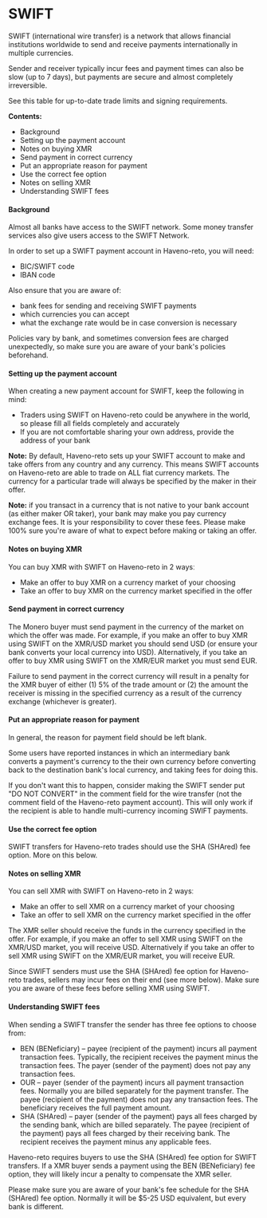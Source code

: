 # SWIFT
 

SWIFT (international wire transfer) is a network that allows financial institutions worldwide to send and receive payments internationally in multiple currencies.

Sender and receiver typically incur fees and payment times can also be slow (up to 7 days), but payments are secure and almost completely irreversible.

See this table for up-to-date trade limits and signing requirements.

**Contents:**
- Background
- Setting up the payment account
- Notes on buying XMR
- Send payment in correct currency
- Put an appropriate reason for payment
- Use the correct fee option
- Notes on selling XMR
- Understanding SWIFT fees

#### Background

Almost all banks have access to the SWIFT network. Some money transfer services also give users access to the SWIFT Network.

In order to set up a SWIFT payment account in Haveno-reto, you will need:

- BIC/SWIFT code
- IBAN code

Also ensure that you are aware of:

- bank fees for sending and receiving SWIFT payments
- which currencies you can accept
- what the exchange rate would be in case conversion is necessary

Policies vary by bank, and sometimes conversion fees are charged unexpectedly, so make sure you are aware of your bank's policies beforehand.

#### Setting up the payment account

When creating a new payment account for SWIFT, keep the following in mind:

- Traders using SWIFT on Haveno-reto could be anywhere in the world, so please fill all fields completely and accurately
- If you are not comfortable sharing your own address, provide the address of your bank

**Note:** By default, Haveno-reto sets up your SWIFT account to make and take offers from any country and any currency. This means SWIFT accounts on Haveno-reto are able to trade on ALL fiat currency markets. The currency for a particular trade will always be specified by the maker in their offer.

**Note:** if you transact in a currency that is not native to your bank account (as either maker OR taker), your bank may make you pay currency exchange fees. It is your responsibility to cover these fees. Please make 100% sure you're aware of what to expect before making or taking an offer.

#### Notes on buying XMR

You can buy XMR with SWIFT on Haveno-reto in 2 waysː

- Make an offer to buy XMR on a currency market of your choosing
- Take an offer to buy XMR on the currency market specified in the offer

#### Send payment in correct currency

The Monero buyer must send payment in the currency of the market on which the offer was made. For example, if you make an offer to buy XMR using SWIFT on the XMR/USD market you should send USD (or ensure your bank converts your local currency into USD). Alternatively, if you take an offer to buy XMR using SWIFT on the XMR/EUR market you must send EUR.

Failure to send payment in the correct currency will result in a penalty for the XMR buyer of either (1) 5% of the trade amount or (2) the amount the receiver is missing in the specified currency as a result of the currency exchange (whichever is greater).

#### Put an appropriate reason for payment

In general, the reason for payment field should be left blank.

Some users have reported instances in which an intermediary bank converts a payment's currency to the their own currency before converting back to the destination bank's local currency, and taking fees for doing this.

If you don't want this to happen, consider making the SWIFT sender put "DO NOT CONVERT" in the comment field for the wire transfer (not the comment field of the Haveno-reto payment account). This will only work if the recipient is able to handle multi-currency incoming SWIFT payments.

#### Use the correct fee option

SWIFT transfers for Haveno-reto trades should use the SHA (SHAred) fee option. More on this below.

#### Notes on selling XMR

You can sell XMR with SWIFT on Haveno-reto in 2 waysː
- Make an offer to sell XMR on a currency market of your choosing
- Take an offer to sell XMR on the currency market specified in the offer

The XMR seller should receive the funds in the currency specified in the offer. For example, if you make an offer to sell XMR using SWIFT on the XMR/USD market, you will receive USD. Alternatively if you take an offer to sell XMR using SWIFT on the XMR/EUR market, you will receive EUR.

Since SWIFT senders must use the SHA (SHAred) fee option for Haveno-reto trades, sellers may incur fees on their end (see more below). Make sure you are aware of these fees before selling XMR using SWIFT.

#### Understanding SWIFT fees

When sending a SWIFT transfer the sender has three fee options to choose from:

- BEN (BENeficiary) – payee (recipient of the payment) incurs all payment transaction fees. Typically, the recipient receives the payment minus the transaction fees. The payer (sender of the payment) does not pay any transaction fees.
- OUR – payer (sender of the payment) incurs all payment transaction fees. Normally you are billed separately for the payment transfer. The payee (recipient of the payment) does not pay any transaction fees. The beneficiary receives the full payment amount.
- SHA (SHAred) – payer (sender of the payment) pays all fees charged by the sending bank, which are billed separately. The payee (recipient of the payment) pays all fees charged by their receiving bank. The recipient receives the payment minus any applicable fees.

Haveno-reto requires buyers to use the SHA (SHAred) fee option for SWIFT transfers. If a XMR buyer sends a payment using the BEN (BENeficiary) fee option, they will likely incur a penalty to compensate the XMR seller.

Please make sure you are aware of your bank's fee schedule for the SHA (SHAred) fee option. Normally it will be $5-25 USD equivalent, but every bank is different. 
